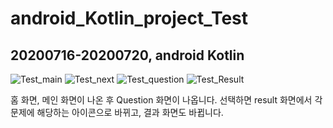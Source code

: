 # android_Kotlin_project_Test

20200716-20200720, android Kotlin
-----------
![Test_main](https://user-images.githubusercontent.com/56014948/87907098-e727a500-ca9e-11ea-9b13-7900a5ce0eb4.png)
![Test_next](https://user-images.githubusercontent.com/56014948/87907099-e858d200-ca9e-11ea-9e82-f96feca40b8a.png)
![Test_question](https://user-images.githubusercontent.com/56014948/87907100-e858d200-ca9e-11ea-9ad9-01e7a2c871b6.png)
![Test_Result](https://user-images.githubusercontent.com/56014948/87907101-e858d200-ca9e-11ea-91a6-44f40811e3a6.png)

홈 화면, 메인 화면이 나온 후 Question 화면이 나옵니다. 선택하면 result 화면에서 각 문제에 해당하는 아이콘으로 바뀌고, 결과 화면도 바뀝니다.
